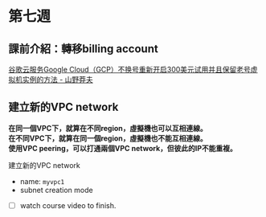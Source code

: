 # 第七週

## 課前介紹：轉移billing account
[谷歌云服务Google Cloud（GCP）不换号重新开启300美元试用并且保留老号虚拟机实例的方法 - 山野莽夫](https://www.shanyemangfu.com/gcp-300-old-account.html)

## 建立新的VPC network
**在同一個VPC下，就算在不同region，虛擬機也可以互相連線。**<br>
**在不同VPC下，就算在同一個region，虛擬機也不能互相連線。**<br>
**使用VPC peering，可以打通兩個VPC network，但彼此的IP不能重複。**

建立新的VPC network
- name: `myvpc1`
- subnet creation mode

- [ ] watch course video to finish.

